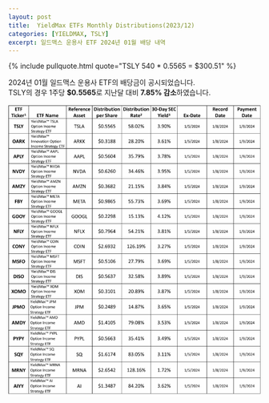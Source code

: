 ```yaml
---
layout: post
title:  YieldMax ETFs Monthly Distributions(2023/12)
categories: [YIELDMAX, TSLY]
excerpt: 일드맥스 운용사 ETF 2024년 01월 배당 내역
---
```


{% include pullquote.html quote="TSLY 540 * 0.5565 = $300.51" %}

2024년 01월 일드맥스 운용사 ETF의 배당금이 공시되었습니다.  
TSLY의 경우 1주당 **$0.5565**로 지난달 대비 **7.85% 감소**하였습니다.  

![2024/01](/assets/img/YieldMax/yieldmax-202401.png)
